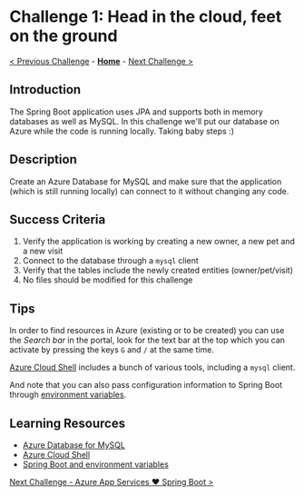 # Challenge 1: Head in the cloud, feet on the ground

[< Previous Challenge](./challenge-00.md) - **[Home](../README.md)** - [Next Challenge >](./challenge-02.md)

## Introduction

The Spring Boot application uses JPA and supports both in memory databases as well as MySQL. In this challenge we'll put our database on Azure while the code is running locally. Taking baby steps :)

## Description

Create an Azure Database for MySQL and make sure that the application (which is still running locally) can connect to it without changing any code.

## Success Criteria

1. Verify the application is working by creating a new owner, a new pet and a new visit
1. Connect to the database through a `mysql` client
1. Verify that the tables include the newly created entities (owner/pet/visit)
1. No files should be modified for this challenge

## Tips

In order to find resources in Azure (existing or to be created) you can use the _Search bar_ in the portal, look for the text bar at the top which you can activate by pressing the keys `G` and `/` at the same time.

[Azure Cloud Shell](https://docs.microsoft.com/en-us/azure/cloud-shell/overview) includes a bunch of various tools, including a `mysql` client.

And note that you can also pass configuration information to Spring Boot through [environment variables](https://docs.spring.io/spring-boot/docs/current/reference/htmlsingle/#boot-features-external-config).

## Learning Resources

- [Azure Database for MySQL](https://docs.microsoft.com/en-us/azure/mysql/)
- [Azure Cloud Shell](https://docs.microsoft.com/en-us/azure/cloud-shell/overview)
- [Spring Boot and environment variables](https://docs.spring.io/spring-boot/docs/current/reference/htmlsingle/#boot-features-external-config)

[Next Challenge - Azure App Services :heart: Spring Boot >](./challenge-02.md)
